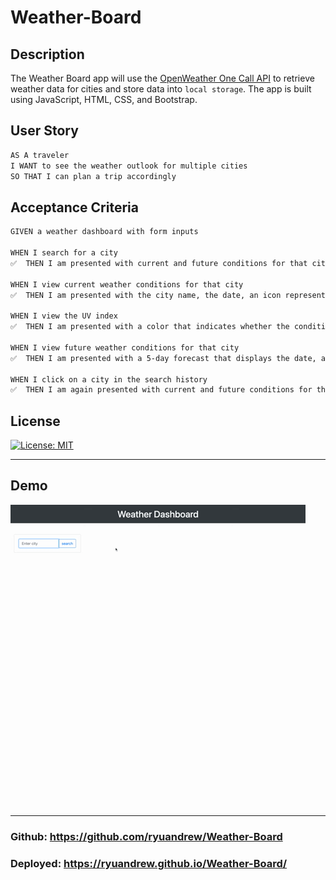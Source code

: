 # Weather-Board

## Description

The Weather Board app will use the [OpenWeather One Call API](https://openweathermap.org/api/one-call-api) to retrieve weather data for cities and store data into `local storage`. The app is built using JavaScript, HTML, CSS, and Bootstrap.


## User Story

```md
AS A traveler
I WANT to see the weather outlook for multiple cities
SO THAT I can plan a trip accordingly
```

## Acceptance Criteria

```md
GIVEN a weather dashboard with form inputs

WHEN I search for a city
✅  THEN I am presented with current and future conditions for that city and that city is added to the search history

WHEN I view current weather conditions for that city
✅  THEN I am presented with the city name, the date, an icon representation of weather conditions, the temperature, the humidity, the wind speed, and the UV index

WHEN I view the UV index
✅  THEN I am presented with a color that indicates whether the conditions are favorable, moderate, or severe

WHEN I view future weather conditions for that city
✅  THEN I am presented with a 5-day forecast that displays the date, an icon representation of weather conditions, the temperature, the wind speed, and the humidity

WHEN I click on a city in the search history
✅  THEN I am again presented with current and future conditions for that city
```

## License

[![License: MIT](https://img.shields.io/badge/License-MIT-yellow.svg)](https://img.shields.io/badge/License-MIT-yellow.svg)

---
## Demo
![](./Weather%20Board.gif)

---
### Github: https://github.com/ryuandrew/Weather-Board

### Deployed: https://ryuandrew.github.io/Weather-Board/
